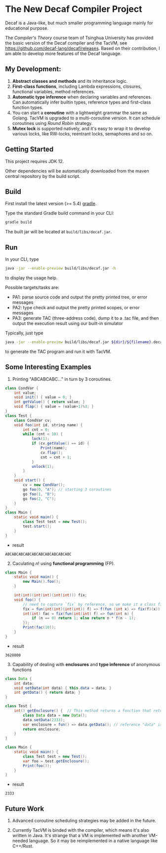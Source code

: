 # The New Decaf Compiler Project


Decaf is a Java-like, but much smaller programming language mainly for educational purpose.

The *Compiler's Theory* course team of Tsinghua University has provided the basic version of the Decaf compiler and the TacVM, see https://github.com/decaf-lang/decaf/releases. Based on their contribution, I am able to develop more features of the Decaf language.

## My Development:

1. **Abstract classes and methods** and its inheritance logic.
2. **First-class functions**, including Lambda expressions, closures, functional variables, method references.
3. **Automatic type inference** when declaring variables and references. Can automatically infer builtin types, reference types and first-class function types.
4. You can start a **coroutine** with a lightweight grammar the same as Golang. TacVM is upgraded to a multi-coroutine version. It can schedule coroutines using *Round Robin* strategy.
5. **Mutex lock** is supported natively, and it's easy to wrap it to develop various locks, like RW-locks, reentrant locks, semaphores and so on.


## Getting Started

This project requires JDK 12.

Other dependencies will be automatically downloaded from the maven central repository by the build script.

## Build

First install the latest version (>= 5.4) [gradle](https://gradle.org).

Type the standard Gradle build command in your CLI:

```sh
gradle build
```

The built jar will be located at `build/libs/decaf.jar`.

## Run

In your CLI, type

```sh
java -jar --enable-preview build/libs/decaf.jar -h
```

to display the usage help.

Possible targets/tasks are:

- PA1: parse source code and output the pretty printed tree, or error messages
- PA2: type check and output the pretty printed scopes, or error messages
- PA3: generate TAC (three-address code), dump it to a .tac file, and then output the execution result using our built-in simulator

Typically, just type
```sh
java -jar --enable-preview build/libs/decaf.jar ${dir}/${filename}.decaf -t PA3
```
to generate the TAC program and run it with TacVM.


## Some Interesting Examples

1. Printing "ABCABCABC..." in turn by 3 coroutines.

```java
class CondVar {
    int value;
    void init() { value = 0; }
    int getValue() { return value; }
    void flap() { value = (value+1)%3; }
}
class Test {
    class CondVar cv;
    void foo(int id, string name) {
        int cnt = 0;
        while (cnt < 10) {
            lock(1);
            if (cv.getValue() == id) {
                Print(name);
                cv.flap();
                cnt = cnt + 1;
            }
            unlock(1);
        }
    }
    void start() {
        cv = new CondVar();
        go foo(0, "A"); // starting 3 coroutines
        go foo(1, "B");
        go foo(2, "C");
    }
}
class Main {
    static void main() {
        class Test test = new Test();
        test.start();
    }
}
```

- result

```
ABCABCABCABCABCABCABCABCABCABC
```

2. Caculating $n!$ using **functional programming** (FP).

```java
class Main {
    static void main() {
        new Main().foo();
    }

    int(int)(int(int)(int(int))) fix;
    void foo() {
        // need to capture `fix` by reference, so we make it a class field
        fix = fun(int(int)(int(int)) f) => f(fun (int x) => fix(f)(x));
        int(int) fac = fix(fun(int(int) f) => fun(int n) {
            if (n == 0) return 1; else return n * f(n - 1);
        });
        Print(fac(10));
    }
}
```

- result

```
3628800
```

3. Capability of dealing with **enclosures** and **type inference** of anonymous functions

```java
class Data {
	int data;
	void setData(int data) { this.data = data; }
	int getData() { return data; }
}

class Test {
	int() getEnclosure() {  // This method returns a function that returns 2333
		class Data data = new Data();
		data.setData(2333);
		var enclosure = fun() => data.getData(); // reference "data" is captured in the enclosure
		return enclosure;
	}
}

class Main {
    static void main() {
		class Test test = new Test();
		var foo = test.getEnclosure();
		Print(foo());
	}
}
```

- result

```
2333
```

## Future Work

1. Advanced coroutine scheduling strategies may be added in the future.

2. Currently TacVM is binded with the compiler, which means it's also written in Java. It's strange that a VM is implemented with another VM-needed language. So it may be reimplemented in a native language like C++/Rust.

